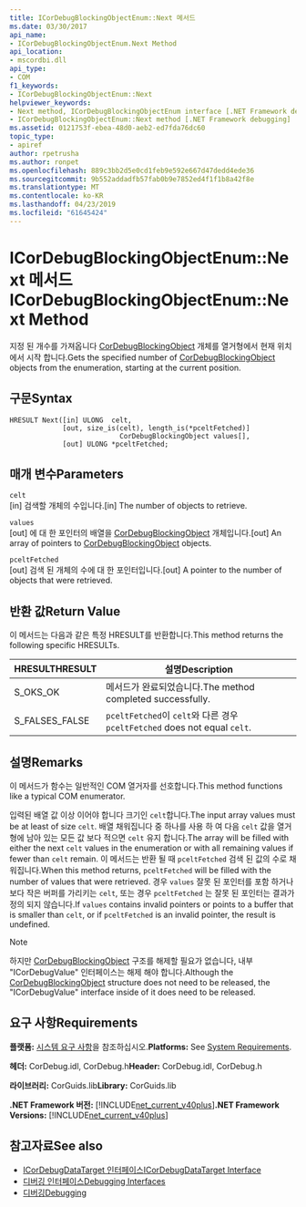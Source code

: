 ```yaml
---
title: ICorDebugBlockingObjectEnum::Next 메서드
ms.date: 03/30/2017
api_name:
- ICorDebugBlockingObjectEnum.Next Method
api_location:
- mscordbi.dll
api_type:
- COM
f1_keywords:
- ICorDebugBlockingObjectEnum::Next
helpviewer_keywords:
- Next method, ICorDebugBlockingObjectEnum interface [.NET Framework debugging]
- ICorDebugBlockingObjectEnum::Next method [.NET Framework debugging]
ms.assetid: 0121753f-ebea-48d0-aeb2-ed7fda76dc60
topic_type:
- apiref
author: rpetrusha
ms.author: ronpet
ms.openlocfilehash: 889c3bb2d5e0cd1feb9e592e667d47dedd4ede36
ms.sourcegitcommit: 9b552addadfb57fab0b9e7852ed4f1f1b8a42f8e
ms.translationtype: MT
ms.contentlocale: ko-KR
ms.lasthandoff: 04/23/2019
ms.locfileid: "61645424"
---
```

# <a name="icordebugblockingobjectenumnext-method"></a><span data-ttu-id="b8c3f-102">ICorDebugBlockingObjectEnum::Next 메서드</span><span class="sxs-lookup"><span data-stu-id="b8c3f-102">ICorDebugBlockingObjectEnum::Next Method</span></span>
<span data-ttu-id="b8c3f-103">지정 된 개수를 가져옵니다 [CorDebugBlockingObject](../../../../docs/framework/unmanaged-api/debugging/cordebugblockingobject-structure.md) 개체를 열거형에서 현재 위치에서 시작 합니다.</span><span class="sxs-lookup"><span data-stu-id="b8c3f-103">Gets the specified number of [CorDebugBlockingObject](../../../../docs/framework/unmanaged-api/debugging/cordebugblockingobject-structure.md) objects from the enumeration, starting at the current position.</span></span>  
  
## <a name="syntax"></a><span data-ttu-id="b8c3f-104">구문</span><span class="sxs-lookup"><span data-stu-id="b8c3f-104">Syntax</span></span>  
  
```  
HRESULT Next([in] ULONG  celt,  
             [out, size_is(celt), length_is(*pceltFetched)]  
                           CorDebugBlockingObject values[],  
             [out] ULONG *pceltFetched;  
```  
  
## <a name="parameters"></a><span data-ttu-id="b8c3f-105">매개 변수</span><span class="sxs-lookup"><span data-stu-id="b8c3f-105">Parameters</span></span>  
 `celt`  
 <span data-ttu-id="b8c3f-106">[in] 검색할 개체의 수입니다.</span><span class="sxs-lookup"><span data-stu-id="b8c3f-106">[in] The number of objects to retrieve.</span></span>  
  
 `values`  
 <span data-ttu-id="b8c3f-107">[out] 에 대 한 포인터의 배열을 [CorDebugBlockingObject](../../../../docs/framework/unmanaged-api/debugging/cordebugblockingobject-structure.md) 개체입니다.</span><span class="sxs-lookup"><span data-stu-id="b8c3f-107">[out] An array of pointers to [CorDebugBlockingObject](../../../../docs/framework/unmanaged-api/debugging/cordebugblockingobject-structure.md) objects.</span></span>  
  
 `pceltFetched`  
 <span data-ttu-id="b8c3f-108">[out] 검색 된 개체의 수에 대 한 포인터입니다.</span><span class="sxs-lookup"><span data-stu-id="b8c3f-108">[out] A pointer to the number of objects that were retrieved.</span></span>  
  
## <a name="return-value"></a><span data-ttu-id="b8c3f-109">반환 값</span><span class="sxs-lookup"><span data-stu-id="b8c3f-109">Return Value</span></span>  
 <span data-ttu-id="b8c3f-110">이 메서드는 다음과 같은 특정 HRESULT를 반환합니다.</span><span class="sxs-lookup"><span data-stu-id="b8c3f-110">This method returns the following specific HRESULTs.</span></span>  
  
|<span data-ttu-id="b8c3f-111">HRESULT</span><span class="sxs-lookup"><span data-stu-id="b8c3f-111">HRESULT</span></span>|<span data-ttu-id="b8c3f-112">설명</span><span class="sxs-lookup"><span data-stu-id="b8c3f-112">Description</span></span>|  
|-------------|-----------------|  
|<span data-ttu-id="b8c3f-113">S_OK</span><span class="sxs-lookup"><span data-stu-id="b8c3f-113">S_OK</span></span>|<span data-ttu-id="b8c3f-114">메서드가 완료되었습니다.</span><span class="sxs-lookup"><span data-stu-id="b8c3f-114">The method completed successfully.</span></span>|  
|<span data-ttu-id="b8c3f-115">S_FALSE</span><span class="sxs-lookup"><span data-stu-id="b8c3f-115">S_FALSE</span></span>|<span data-ttu-id="b8c3f-116">`pceltFetched`이 `celt`와 다른 경우</span><span class="sxs-lookup"><span data-stu-id="b8c3f-116">`pceltFetched` does not equal `celt`.</span></span>|  
  
## <a name="remarks"></a><span data-ttu-id="b8c3f-117">설명</span><span class="sxs-lookup"><span data-stu-id="b8c3f-117">Remarks</span></span>  
 <span data-ttu-id="b8c3f-118">이 메서드가 함수는 일반적인 COM 열거자를 선호합니다.</span><span class="sxs-lookup"><span data-stu-id="b8c3f-118">This method functions like a typical COM enumerator.</span></span>  
  
 <span data-ttu-id="b8c3f-119">입력된 배열 값 이상 이어야 합니다 크기인 `celt`합니다.</span><span class="sxs-lookup"><span data-stu-id="b8c3f-119">The input array values must be at least of size `celt`.</span></span> <span data-ttu-id="b8c3f-120">배열 채워집니다 중 하나를 사용 하 여 다음 `celt` 값을 열거형에 남아 있는 모든 값 보다 적으면 `celt` 유지 합니다.</span><span class="sxs-lookup"><span data-stu-id="b8c3f-120">The array will be filled with either the next `celt` values in the enumeration or with all remaining values if fewer than `celt` remain.</span></span> <span data-ttu-id="b8c3f-121">이 메서드는 반환 될 때 `pceltFetched` 검색 된 값의 수로 채워집니다.</span><span class="sxs-lookup"><span data-stu-id="b8c3f-121">When this method returns, `pceltFetched` will be filled with the number of values that were retrieved.</span></span> <span data-ttu-id="b8c3f-122">경우 `values` 잘못 된 포인터를 포함 하거나 보다 작은 버퍼를 가리키는 `celt`, 또는 경우 `pceltFetched` 는 잘못 된 포인터는 결과가 정의 되지 않습니다.</span><span class="sxs-lookup"><span data-stu-id="b8c3f-122">If `values` contains invalid pointers or points to a buffer that is smaller than `celt`, or if `pceltFetched` is an invalid pointer, the result is undefined.</span></span>  
  
> [!NOTE]
>  <span data-ttu-id="b8c3f-123">하지만 [CorDebugBlockingObject](../../../../docs/framework/unmanaged-api/debugging/cordebugblockingobject-structure.md) 구조를 해제할 필요가 없습니다, 내부 "ICorDebugValue" 인터페이스는 해제 해야 합니다.</span><span class="sxs-lookup"><span data-stu-id="b8c3f-123">Although the [CorDebugBlockingObject](../../../../docs/framework/unmanaged-api/debugging/cordebugblockingobject-structure.md) structure does not need to be released, the "ICorDebugValue" interface inside of it does need to be released.</span></span>  
  
## <a name="requirements"></a><span data-ttu-id="b8c3f-124">요구 사항</span><span class="sxs-lookup"><span data-stu-id="b8c3f-124">Requirements</span></span>  
 <span data-ttu-id="b8c3f-125">**플랫폼:** [시스템 요구 사항](../../../../docs/framework/get-started/system-requirements.md)을 참조하십시오.</span><span class="sxs-lookup"><span data-stu-id="b8c3f-125">**Platforms:** See [System Requirements](../../../../docs/framework/get-started/system-requirements.md).</span></span>  
  
 <span data-ttu-id="b8c3f-126">**헤더:** CorDebug.idl, CorDebug.h</span><span class="sxs-lookup"><span data-stu-id="b8c3f-126">**Header:** CorDebug.idl, CorDebug.h</span></span>  
  
 <span data-ttu-id="b8c3f-127">**라이브러리:** CorGuids.lib</span><span class="sxs-lookup"><span data-stu-id="b8c3f-127">**Library:** CorGuids.lib</span></span>  
  
 <span data-ttu-id="b8c3f-128">**.NET Framework 버전:** [!INCLUDE[net_current_v40plus](../../../../includes/net-current-v40plus-md.md)]</span><span class="sxs-lookup"><span data-stu-id="b8c3f-128">**.NET Framework Versions:** [!INCLUDE[net_current_v40plus](../../../../includes/net-current-v40plus-md.md)]</span></span>  
  
## <a name="see-also"></a><span data-ttu-id="b8c3f-129">참고자료</span><span class="sxs-lookup"><span data-stu-id="b8c3f-129">See also</span></span>

- [<span data-ttu-id="b8c3f-130">ICorDebugDataTarget 인터페이스</span><span class="sxs-lookup"><span data-stu-id="b8c3f-130">ICorDebugDataTarget Interface</span></span>](../../../../docs/framework/unmanaged-api/debugging/icordebugdatatarget-interface.md)
- [<span data-ttu-id="b8c3f-131">디버깅 인터페이스</span><span class="sxs-lookup"><span data-stu-id="b8c3f-131">Debugging Interfaces</span></span>](../../../../docs/framework/unmanaged-api/debugging/debugging-interfaces.md)
- [<span data-ttu-id="b8c3f-132">디버깅</span><span class="sxs-lookup"><span data-stu-id="b8c3f-132">Debugging</span></span>](../../../../docs/framework/unmanaged-api/debugging/index.md)
